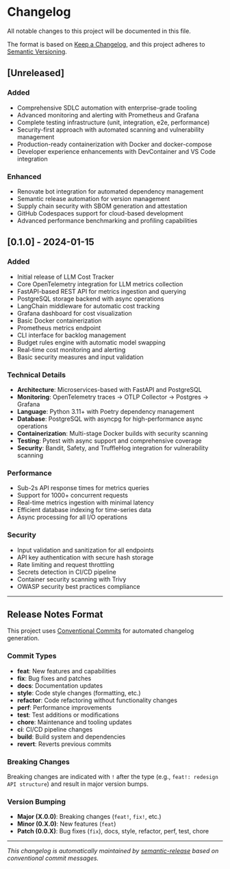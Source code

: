 # Changelog

All notable changes to this project will be documented in this file.

The format is based on [Keep a Changelog](https://keepachangelog.com/en/1.0.0/),
and this project adheres to [Semantic Versioning](https://semver.org/spec/v2.0.0.html).

## [Unreleased]

### Added
- Comprehensive SDLC automation with enterprise-grade tooling
- Advanced monitoring and alerting with Prometheus and Grafana
- Complete testing infrastructure (unit, integration, e2e, performance)
- Security-first approach with automated scanning and vulnerability management
- Production-ready containerization with Docker and docker-compose
- Developer experience enhancements with DevContainer and VS Code integration

### Enhanced  
- Renovate bot integration for automated dependency management
- Semantic release automation for version management
- Supply chain security with SBOM generation and attestation
- GitHub Codespaces support for cloud-based development
- Advanced performance benchmarking and profiling capabilities

## [0.1.0] - 2024-01-15

### Added
- Initial release of LLM Cost Tracker
- Core OpenTelemetry integration for LLM metrics collection
- FastAPI-based REST API for metrics ingestion and querying
- PostgreSQL storage backend with async operations
- LangChain middleware for automatic cost tracking
- Grafana dashboard for cost visualization
- Basic Docker containerization
- Prometheus metrics endpoint
- CLI interface for backlog management
- Budget rules engine with automatic model swapping
- Real-time cost monitoring and alerting
- Basic security measures and input validation

### Technical Details
- **Architecture**: Microservices-based with FastAPI and PostgreSQL
- **Monitoring**: OpenTelemetry traces → OTLP Collector → Postgres → Grafana
- **Language**: Python 3.11+ with Poetry dependency management
- **Database**: PostgreSQL with asyncpg for high-performance async operations
- **Containerization**: Multi-stage Docker builds with security scanning
- **Testing**: Pytest with async support and comprehensive coverage
- **Security**: Bandit, Safety, and TruffleHog integration for vulnerability scanning

### Performance
- Sub-2s API response times for metrics queries
- Support for 1000+ concurrent requests
- Real-time metrics ingestion with minimal latency
- Efficient database indexing for time-series data
- Async processing for all I/O operations

### Security
- Input validation and sanitization for all endpoints
- API key authentication with secure hash storage
- Rate limiting and request throttling
- Secrets detection in CI/CD pipeline
- Container security scanning with Trivy
- OWASP security best practices compliance

---

## Release Notes Format

This project uses [Conventional Commits](https://www.conventionalcommits.org/) for automated changelog generation.

### Commit Types
- **feat**: New features and capabilities
- **fix**: Bug fixes and patches  
- **docs**: Documentation updates
- **style**: Code style changes (formatting, etc.)
- **refactor**: Code refactoring without functionality changes
- **perf**: Performance improvements
- **test**: Test additions or modifications
- **chore**: Maintenance and tooling updates
- **ci**: CI/CD pipeline changes
- **build**: Build system and dependencies
- **revert**: Reverts previous commits

### Breaking Changes
Breaking changes are indicated with `!` after the type (e.g., `feat!: redesign API structure`) and result in major version bumps.

### Version Bumping
- **Major (X.0.0)**: Breaking changes (`feat!`, `fix!`, etc.)
- **Minor (0.X.0)**: New features (`feat`)  
- **Patch (0.0.X)**: Bug fixes (`fix`), docs, style, refactor, perf, test, chore

---

*This changelog is automatically maintained by [semantic-release](https://github.com/semantic-release/semantic-release) based on conventional commit messages.*
